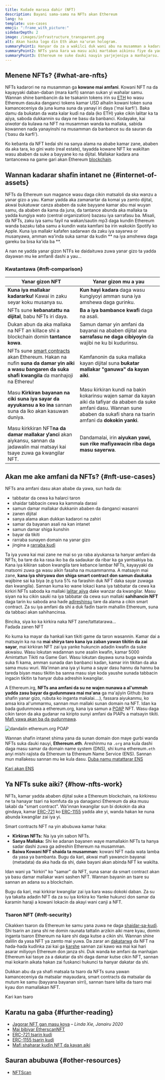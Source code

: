 ```yaml
---
title: Kuɗaɗe marasa dahir (NFT)
description: Bayani sama-sama na NFTs akan Ethereum
lang: ha
template: use-cases
emoji: ":frame_with_picture:"
sidebarDepth: 2
image: /images/infrastructure_transparent.png
alt: Akan haska logo ɗin Eth akan na'uran hologram.
summaryPoint1: Hanyar da za a waƙilci duk wani abu na musamman a kadarar Ethereum.
summaryPoint2: NFTs yana ƙara wa masu aiki martaban aikinsu fiye da yadda yake.
summaryPoint3: Ethereum ne suke ɗauki nauyin yarjejeniya a manhajarsu.
---
```


## Menene NFTs? {#what-are-nfts}

NFTs kadarori ne na musamman ga **kowane mai amfani**. Kowani NFT na da kayayyaki daban-daban (mara ƙarfi) sannan sukan yi wahalar samu. Wannan shine bambancin da ke tsakanin tokens irin su [ETH](/glossary/#ether) ko wasu Ethereum dasuka danganci tokens kamar USD alhalin kowani token suna kamanceceniya da juna kuma suna da yanayi iri ɗaya ('mai ƙarfi'). Baka damu da buƙatan da wata kalar kuɗi na dala (ko ETH) yake cikin lalitar ka ta ajiya, saboda dukkannin su daya ne basu da banbanci. Kodayake, kai _aiwatar_ da kulawa na NFT na musamman wanda ka mallaka, sabida kowannen naɗa yanayinshi na musamman da banbance su da sauran da ('basu da ƙarfi').

Ko keɓanta da NFT keɗai shi na sanya alama na ababe kamar zane, ababen da aka tara, ko gini wato (real estate), tayadda kowane NFT ke wakiltan wasu ababen da suke a bayyane ko na dijital. Mallakar kadara ana tantancewa na game gari akan Ethereum [blockchain](/glossary/#blockchain).

<YouTube id="Xdkkux6OxfM" />

## Wannan kadarar shafin intanet ne {#internet-of-assets}

NFTs da Ethereum sun magance wasu daga cikin matsaloli da ska wanzu a yanar gizo a yau. Kamar yadda aka zamanartar da komai ya zamto dijital, akwai bukatuwar canza ababen da suke bayyane kamar abu mai wuyan samu, da ababen da kama da juna, da tantance abunda aka mallaka ta yadda ƙungiya wato (central organization) bazasu iya sarrafasu ba. Misali, da NFTs, zaku iya samu fayil na waƙan/sautin mp3 daga kundin Ethereum wanda bazaku taɓa samu a kundin wata kamfani ba irin waƙokin Spotify ko Apple. Kuna iya mallakr kafafen sadarwan da zaku iya sayarwa or musanyawa, amman wa'inda suka samar da kudin ** na iya amshewa daga gareku ba bisa ƙa'ida ba **.

A nan ne yadda yanar gizon NTFs ke daidaituwa zuwa yanar gizo ta yadda dayawan mu ke amfan8 dashi a yau...

### Kwatantawa {#nft-comparison}

| Yanar gizon NFT                                                                                                                                                                 | Yanar gizon mu a yau                                                                                                                                                                 |
| ------------------------------------------------------------------------------------------------------------------------------------------------------------------------------- | ------------------------------------------------------------------------------------------------------------------------------------------------------------------------------------ |
| **Kuna iya mallakar kadararku!** Kawai in zaku seyar koku musanya su.                                                                                                           | **Kun hayi kadara** daga wasu ƙungiyoyi amman suna iya amshewa daga gurinku.                                                                                                         |
| NFTs sune **keɓanatattu na dijital**, babu NFTs iri ɗaya.                                                                                                                       | **Ba a iya bambance kwafi** daga na asali.                                                                                                                                           |
| Dukan abun da aka mallaka na NFT an killace shi a blockchain domin **tantance kowa**.                                                                                           | Samun damar yin amfani da bayanai na ababen dijital ana **sarrafasu ne daga cibiyoyin** da wajibi ne ku bi kudurinsu.                                                                |
| NFTs sune [smart contracts](/glossary/#smart-contract) akan Ethereum. Hakan na nufin **suna da damar yin aiki a wasu ɓangaren da suka shafi kwangila** da manhajoji na Ethereu! | Kamfanonin da suka mallaka kayan dijital suna **buƙatar mallakar "ganuwa" da kayan aiki**.                                                                                           |
| Masu **Kirkiran bayanan na ciki suna iya sayar da ayyukansu a ko ina** sannan suna da lko akan kasuwan duniya.                                                                  | Masu ƙirkiran kundi na bakin ƙokarinsu wajen samar da kayan aiki da tafiyar da ababen da suke amfani dasu. Wannan sune ababen da sukafi shara na tsarin amfani da **dokokin yanki**. |
| Masu ƙirkƙiran NFT**na da damar mallakar ƴanci** akan aiykansu, sannan da jadawalin mai matsayi kai tsaye zuwa ga kwangilar NFT.                                                | Dandamalai, irin **aiyukan yawi, sun rike mafiyawacin riba daga masu sayerwa**.                                                                                                      |

## Akan me ake amfani da NFTs? {#nft-use-cases}

NFTs ana amfani dasu akan ababe da yawa, sun haɗa da:

- tabbatar da cewa ka halarci taron
- shaidar tabbacin cewa ka kammala darasi
- samun damar mallakar dukkanin ababen da danganci wasanni
- zanen dijital
- sanya alama akan dukkan kadarori na zahiri
- samar da bayanan asali na kan intanet
- samun damar shiga ƙunshin
- bayar da tikiti
- rarraba sunayen domain na yanar gizo
- jingina a [rarraba kuɗi](/glossary/#defi)

Ta iya yuwa kai mai zane ne mai so ya raba aiyukansa ta hanyar amfani da NFTs, ba tare da ka rasa iko ba da sadaukar da ribar ka ga yantsakiya ba. Kana iya ƙiƙiran sabon kwangila tare keɓance lambar NFTs, kayayyaki da matsomi zuwa ga wasu aikin fasaha na musammanma. A matsayin mai zane, **kana iya shiryawa don shiga smart contract don samun ɗaukaka** wajibine sai ka biya (e.g tura 5% na farashin duk NFT daka sayar zuwaga dan kwangila). Sannan kuma ko wane lokaci kana iya tabbatar da cewa ka ƙirkiri NFTs saboda ka mallaki [lalitar ajiya](/glossary/#wallet) dake wanzar da kwangilar. Masu siyan na ku cikin sauƙi na iya tabbatar da cewa sun mallaki **sahihancin NFT** daga tarin ku saboda ana haɗe [adireshinsu](/glossary/#address) tare da alama a cikin smart contract. Za su iya amfani da shi a duk faɗin tsarin mahallin Ethereum, suna da tabbaci akan sahihancinsa.

<InfoBanner shouldSpaceBetween emoji=":eyes:" mt="8">
  <div>Bincika, siya ko ka kirkira naka NFT zane/tattatarawa...</div>
  <ButtonLink href="/dapps/?category=collectibles#explore">
    Faɗaɗa zanen NFT
  </ButtonLink>
</InfoBanner>

Ko kuma ka mayar da hankali kan tikiti game da taron wasannin. Kamar dai a matsayin ka na na **mai shirya taro kana iya zaban yawan tikitin da zai sayar**, mai kirkiran NFT zai iya yanke hukuncin adadin kwafin da suke akwaisu. Wasu lokutan waɗannan sune asalin kwafin, kamar 5000 Amintattun Tikiti na Game Gari. Wasu lokutan dayawa suna buga wainda suka fi kama, amman sunada dan banbanci kaɗan, kamar irin tikitan da aka sama musu wuri. Wa'innan ana iya yi kuma a sayar dasu hannu da hannu ba tareda biyan masu tikitin ba sanna masu siye koda yaushe sunada tabbacin ingacin tikitin ta hanyar duba adreshin kwangilar.

A Ethereum.irg, **NFTs ana amfani da su ne wajen nunawa a al'ummah yadda zasu bayar da gudunmawa mai ma'ana** ga ma'ajiyin Github (tsara shafin yanar gizo, rubuta ko inganta maƙalai....), fassara aiyukanmu, ko amsa kira al'ummarmu, sannan mun mallaki sunan domain na NFT. Idan ka bada gudunmowa a ethereum.org, kana iya samun a [POAP](/glossary/#poap) NFT. Wasu daga cikin taron da aka gudanar na kiripto sunyi amfani da PIAPs a matsayin tikiti. [Mafi yawa akan ba da gudunmawa](/contributing/#poap).

![dandalin ethereum.org POAP](./poap.png)

Wannan shafin intanet shima yana da sunan domain don maye gurbi wanda NFTs suka ɗauki nauyi, **Ethereum.eth**. Areshinmu na `.org` ana kula dashi daga masu samar da domain name system (DNS), shi kuma ethereum`.eth` anyi mishi rajista da Ethereum ta Ethereum Name Service (ENS). Sannan mun mallakesu sannan mu ke kula dasu. [Duba namu matattarar ENS](https://app.ens.domains/name/ethereum.eth)

[Ƙari akan ENS](https://app.ens.domains)

<Divider />

## Ya NFTs suke aiki? {#how-nfts-work}

NFTs, kamar yadda ababen dijital suke a Ethereum blockchain, na ƙirƙiresu ne ta hanayar tsari na komfuta da ya danaganci Ethereum da aka musu laƙabi da "smart contract". Wa'innan kwangilar sun bi dokokin da aka gindaya, kamar [ERC-721](/glossary/#erc-721) ko [ERC-1155](/glossary/#erc-1155) yadda ake yi, wanda hakan ke nuna abunda kwangilar zai iya yi.

Smart contracts NFT na yin abubuwa kamar haka:

- **Ƙirƙiran NFTs:** Na iya yin sabon NFTs.
- **Sanya Mallaka:** Shi ke adanan bayanen waye mamallakin NFTs ta hanya sadar dashi zuwa ga adreshin Ethereum na musamman.
- **Baiwa Kowani NFT shaida ta musamman:** kowani NFT nada wata lamba da yasa ya bambanta. Bugu da ƙari, akwai mafi yawancin bayanai (metadata) da aka haɗa da shi, dake bayani akan abinda NFT ke wakilta.

Idan wani ya "kirkiri" ko "samar" da NFT, suna sanar da smart contract akan ya basu damar mallakar wani sashen NFT. Wannan bayanin an tsare su sannan an adana su a blockchain.

Bugu da ƙari, mai kirkirar kwangilar zai iya ƙara wasu dokoki daban. Za su iya taƙaita adadin NFT da za su iya ƙirƙira ko Yanke hukunci don samar da ƙaramin haraji a kowani lokacin da akayi wani canji a NFT.

### Tsaron NFT {#nft-security}

Cikakken tsaron da Ethereum ke samu yana zuwa ne daga [shaidar-sa-kuɗi](/glossary/#pos). Shi tsarin an zana shi ne domin raunata tattalin arzikin aiki mare kyau, domin inganta tsaron Ethereum na ƙare shi daga kutse a cikin shi. Wannan shine dalilin da yasa NFT ya zamto mai yuwa. Da zarar an [dakatarwa](/glossary/#block) da NFT na hada-hada kuɗinka zai kai ga [ƙarshe](/glossary/#finality) sannan zai kawo wa mai kai hari asarar miliyoyn Ethereum don janza shi. Duk wanda ke amfani da manhajan Ethereum kai tasye za a dakatar da shi daga damar kutse cikin NFT, sannan mai kokarin aikata hakan zai fuskanci hukunci ta hanyar dakatar da shi.

Dukkan abu da ya shafi matsala ta tsaro da NFTs suna yawan kamanceceniya da matsalar mayaudara, smart contracts da matsalar da mutum ke samu (bayyana bayanan sirri), sannan tsare lalita da tsaro mai kyau don mamallakan NFT.

<ButtonLink href="/security/">
  Ƙari kan tsaro
</ButtonLink>

## Karatu na gaba {#further-reading}

- [Jagorar NFT gan masu koya](https://linda.mirror.xyz/df649d61efb92c910464a4e74ae213c4cab150b9cbcc4b7fb6090fc77881a95d) – _Linda Xie, Janairu 2020_
- [Mai bibiyar EtherscanNFT](https://etherscan.io/nft-top-contracts)
- [ERC-721 tsarin kuɗi](/developers/docs/standards/tokens/erc-721/)
- [ERC-1155 tsarin kuɗi](/developers/docs/standards/tokens/erc-1155/)
- [Mafi shaharar kuɗin NFT da kayan aiki](https://www.ethereum-ecosystem.com/blockchains/ethereum/nfts)

## Sauran abubuwa {#other-resources}

- [NFTScan](https://nftscan.com/)

<Divider />

<QuizWidget quizKey="nfts" />
